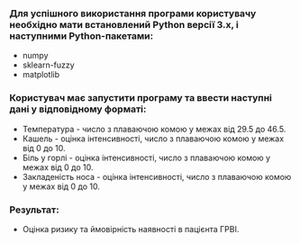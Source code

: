 ### Для успішного використання програми користувачу необхідно мати встановлений Python версії 3.x, і наступними Python-пакетами:
- numpy
- sklearn-fuzzy
- matplotlib

### Користувач має запустити програму та ввести наступні дані у відповідному форматі:
- Температура - число з плаваючою комою у межах від 29.5 до 46.5.
- Кашель - оцінка інтенсивності, число з плаваючою комою у межах від 0 до 10.
- Біль у горлі - оцінка інтенсивності, число з плаваючою комою у межах від 0 до 10.
- Закладеність носа - оцінка інтенсивності, число з плаваючою комою у межах від 0 до 10.

### Результат:
- Оцінка ризику та ймовірність наявності в пацієнта ГРВІ.